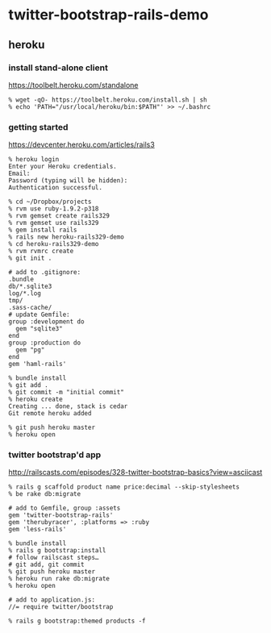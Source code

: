 # twitter-bootstrap-rails-demo

## heroku

### install stand-alone client

<https://toolbelt.heroku.com/standalone>

    % wget -qO- https://toolbelt.heroku.com/install.sh | sh
    % echo 'PATH="/usr/local/heroku/bin:$PATH"' >> ~/.bashrc

### getting started

<https://devcenter.heroku.com/articles/rails3>

    % heroku login
    Enter your Heroku credentials.
    Email:
    Password (typing will be hidden):
    Authentication successful.

    % cd ~/Dropbox/projects
    % rvm use ruby-1.9.2-p318
    % rvm gemset create rails329
    % rvm gemset use rails329
    % gem install rails
    % rails new heroku-rails329-demo
    % cd heroku-rails329-demo
    % rvm rvmrc create
    % git init .

    # add to .gitignore:
    .bundle
    db/*.sqlite3
    log/*.log
    tmp/
    .sass-cache/
    # update Gemfile:
    group :development do
      gem "sqlite3"
    end
    group :production do
      gem "pg"
    end
    gem 'haml-rails'

    % bundle install
    % git add .
    % git commit -m "initial commit"
    % heroku create
    Creating ... done, stack is cedar
    Git remote heroku added

    % git push heroku master
    % heroku open

### twitter bootstrap'd app

<http://railscasts.com/episodes/328-twitter-bootstrap-basics?view=asciicast>

    % rails g scaffold product name price:decimal --skip-stylesheets
    % be rake db:migrate

    # add to Gemfile, group :assets
    gem 'twitter-bootstrap-rails'
    gem 'therubyracer', :platforms => :ruby
    gem 'less-rails'

    % bundle install
    % rails g bootstrap:install
    # follow railscast steps…
    # git add, git commit
    % git push heroku master
    % heroku run rake db:migrate
    % heroku open

    # add to application.js:
    //= require twitter/bootstrap

    % rails g bootstrap:themed products -f
